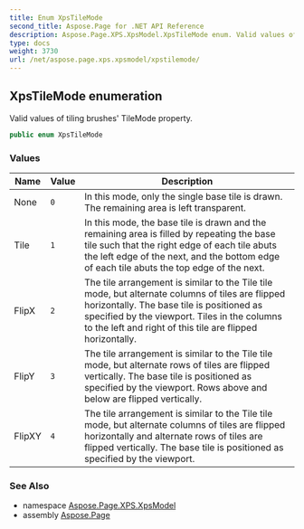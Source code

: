 ```yaml
---
title: Enum XpsTileMode
second_title: Aspose.Page for .NET API Reference
description: Aspose.Page.XPS.XpsModel.XpsTileMode enum. Valid values of tiling brushes TileMode property
type: docs
weight: 3730
url: /net/aspose.page.xps.xpsmodel/xpstilemode/
---
```

## XpsTileMode enumeration

Valid values of tiling brushes' TileMode property.

```csharp
public enum XpsTileMode
```

### Values

| Name | Value | Description |
| --- | --- | --- |
| None | `0` | In this mode, only the single base tile is drawn. The remaining area is left transparent. |
| Tile | `1` | In this mode, the base tile is drawn and the remaining area is filled by repeating the base tile such that the right edge of each tile abuts the left edge of the next, and the bottom edge of each tile abuts the top edge of the next. |
| FlipX | `2` | The tile arrangement is similar to the Tile tile mode, but alternate columns of tiles are flipped horizontally. The base tile is positioned as specified by the viewport. Tiles in the columns to the left and right of this tile are flipped horizontally. |
| FlipY | `3` | The tile arrangement is similar to the Tile tile mode, but alternate rows of tiles are flipped vertically. The base tile is positioned as specified by the viewport. Rows above and below are flipped vertically. |
| FlipXY | `4` | The tile arrangement is similar to the Tile tile mode, but alternate columns of tiles are flipped horizontally and alternate rows of tiles are flipped vertically. The base tile is positioned as specified by the viewport. |

### See Also

* namespace [Aspose.Page.XPS.XpsModel](../../aspose.page.xps.xpsmodel/)
* assembly [Aspose.Page](../../)


